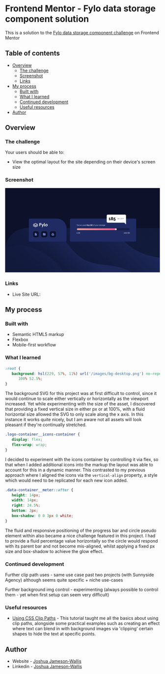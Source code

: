 # Frontend Mentor - Fylo data storage component solution

This is a solution to the [Fylo data storage component challenge](https://www.frontendmentor.io/challenges/fylo-data-storage-component-1dZPRbV5n) on Frontend Mentor

## Table of contents

-  [Overview](#overview)
   -  [The challenge](#the-challenge)
   -  [Screenshot](#screenshot)
   -  [Links](#links)
-  [My process](#my-process)
   -  [Built with](#built-with)
   -  [What I learned](#what-i-learned)
   -  [Continued development](#continued-development)
   -  [Useful resources](#useful-resources)
-  [Author](#author)

## Overview

### The challenge

Your users should be able to:

-  View the optimal layout for the site depending on their device's screen size

### Screenshot

![](./Screenshot.png)

### Links

-  Live Site URL:

## My process

### Built with

-  Semantic HTML5 markup
-  Flexbox
-  Mobile-first workflow

### What I learned

```css
:root {
   background: hsl(229, 57%, 11%) url('/images/bg-desktop.png') no-repeat bottom /
      100% 52.5%;
}
```

The background SVG for this project was at first difficult to control, since it would continue to scale either vertically or horizontally as the viewport increased. Yet while experimenting with the size of the asset, I discovered that providing a fixed vertical size in either px or at 100%, with a fluid horizontal size allowed the SVG to only scale along the x axis. In this instance it works quite nicely, but I am aware not all assets will look pleasant if they're continually stretched.

```css
.logo-container__icons-container {
   display: flex;
   flex-wrap: wrap;
}
```

I decided to experiment with the icons container by controlling it via flex, so that when I added additional icons into the markup the layout was able to account for this in a dynamic manner. This contrasted to my previous approach where I aligned the icons via the `vertical-align` property, a style which would need to be replicated for each new icon added.

```css
.data-container__meter::after {
   height: 14px;
   width: 14px;
   right: 24.5%;
   bottom: 3px;
   box-shadow: 0 0 3px 0 white;
}
```

The fluid and responsive positioning of the progress bar and circle pseudo element within also became a nice challenge featured in this project. I had to provide a fluid percentage value horizontally so the circle would respond with its parent bar and not become mis-aligned, whilst applying a fixed px size and box-shadow to achieve the glow effect.

### Continued development

Further clip path uses - same use case past two projects (with Sunnyside Agency) although seems quite specific + niche use-cases

Further background img control - experimenting (always possible to control them - yet when first setup can seem very difficult)

### Useful resources

-  [Using CSS Clip Paths](https://teamtreehouse.com/library/css-clipping-paths) - This tutorial taught me all the basics about using clip paths, alongside some practical examples such as creating an effect where text can blend in with background images via 'clipping' certain shapes to hide the text at specific points.

## Author

-  Website - [Joshua Jameson-Wallis](https://joshuajamesonwallis.com)
-  Linkedin - [Joshua Jameson-Wallis]()
